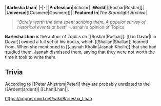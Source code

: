 |**Barlesha Lhan**|
|-|-|
|**Profession**|Scholar|
|**World**|[[Roshar\|Roshar]]|
|**Universe**|[[Cosmere\|Cosmere]]|
|**Featured In**|*The Stormlight Archive*|

>“*Barely worth the time spent scribing them. A popular survey of historical events at best*”
\-Jasnah's opinion of Topics


**Barlesha Lhan** is the author of *Topics* on [[Roshar\|Roshar]].
[[Lin Davar\|Lin Davar]] owned a full set of his books, which [[Shallan\|Shallan]] learned from. When she mentioned to [[Jasnah Kholin\|Jasnah Kholin]] that she had studied them, Jasnah dismissed them, saying that they were not worth the time it took to write them.

## Trivia
According to [[Peter Ahlstrom\|Peter]] they are probably unrelated to the [[Ardent\|ardent]] [[Lhan\|Lhan]].


https://coppermind.net/wiki/Barlesha_Lhan